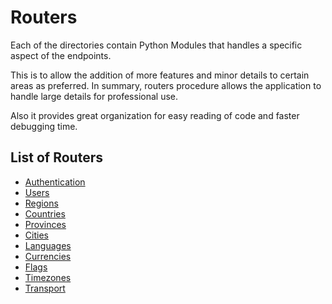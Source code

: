 # Routers

Each of the directories contain Python
Modules that handles a specific 
aspect of the endpoints.

This is to allow the addition of more
features and minor details to certain
areas as preferred. In summary, routers
procedure allows the application to 
handle large details for professional
use.

Also it provides great organization
for easy reading of code and faster
debugging time.

## List of Routers

* [Authentication](./auth)
* [Users](./user)
* [Regions](./regions)
* [Countries](./countries)
* [Provinces](./provinces)
* [Cities](./cities)
* [Languages](./languages)
* [Currencies](./currencies)
* [Flags](./flags)
* [Timezones](./timezones)
* [Transport](./transport)
